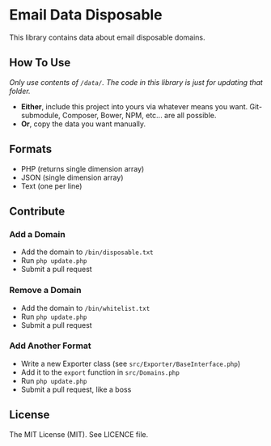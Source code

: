 # Email Data Disposable
This library contains data about email disposable domains.

## How To Use
*Only use contents of ```/data/```. The code in this library is just for updating that folder.*

* **Either**, include this project into yours via whatever means you want. Git-submodule, Composer, Bower, NPM, etc... are all possible.
* **Or**, copy the data you want manually.

## Formats
* PHP (returns single dimension array)
* JSON (single dimension array)
* Text (one per line)

## Contribute
### Add a Domain
* Add the domain to ```/bin/disposable.txt```
* Run ```php update.php```
* Submit a pull request

### Remove a Domain
* Add the domain to ```/bin/whitelist.txt```
* Run ```php update.php```
* Submit a pull request

### Add Another Format
* Write a new Exporter class (see ```src/Exporter/BaseInterface.php```)
* Add it to the ```export``` function in ```src/Domains.php```
* Run ```php update.php```
* Submit a pull request, like a boss

## License
The MIT License (MIT). See LICENCE file.
